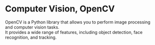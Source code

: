 # Computer Vision, OpenCV
OpenCV is a Python library that allows you to perform image processing and computer vision tasks.<br>
It provides a wide range of features, including object detection, face recognition, and tracking.<br>

